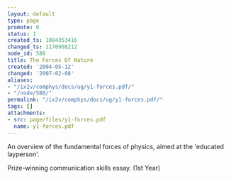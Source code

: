 ```yaml
---
layout: default
type: page
promote: 0
status: 1
created_ts: 1084353416
changed_ts: 1170908212
node_id: 588
title: The Forces Of Nature
created: '2004-05-12'
changed: '2007-02-08'
aliases:
- "/ix2v/comphys/docs/ug/y1-forces.pdf/"
- "/node/588/"
permalink: "/ix2v/comphys/docs/ug/y1-forces.pdf/"
tags: []
attachments:
- src: page/files/y1-forces.pdf
  name: y1-forces.pdf
---
```

An overview of the fundamental forces of physics, aimed at the 'educated layperson'.

Prize-winning communication skills essay. (1st Year)
